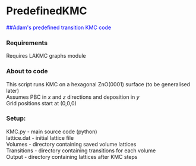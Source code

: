 # PredefinedKMC
<font color="#0000FF">##Adam's predefined transition KMC code  </font>

### Requirements
Requires LAKMC graphs module

### About to code
This script runs KMC on a hexagonal ZnO(0001) surface (to be generalised later) <br>
Assumes PBC in <i>x</i> and <i>z</i> directions and deposition in <i>y</i> <br>
Grid positions start at (0,0,0) <br> 


### Setup:
KMC.py            - main source code (python)<br>
lattice.dat      - initial lattice file<br>
Volumes           - directory containing saved volume lattices<br>
Transitions       - directory containing transitions for each volume<br>
Output            - directory containing lattices after KMC steps<br>

